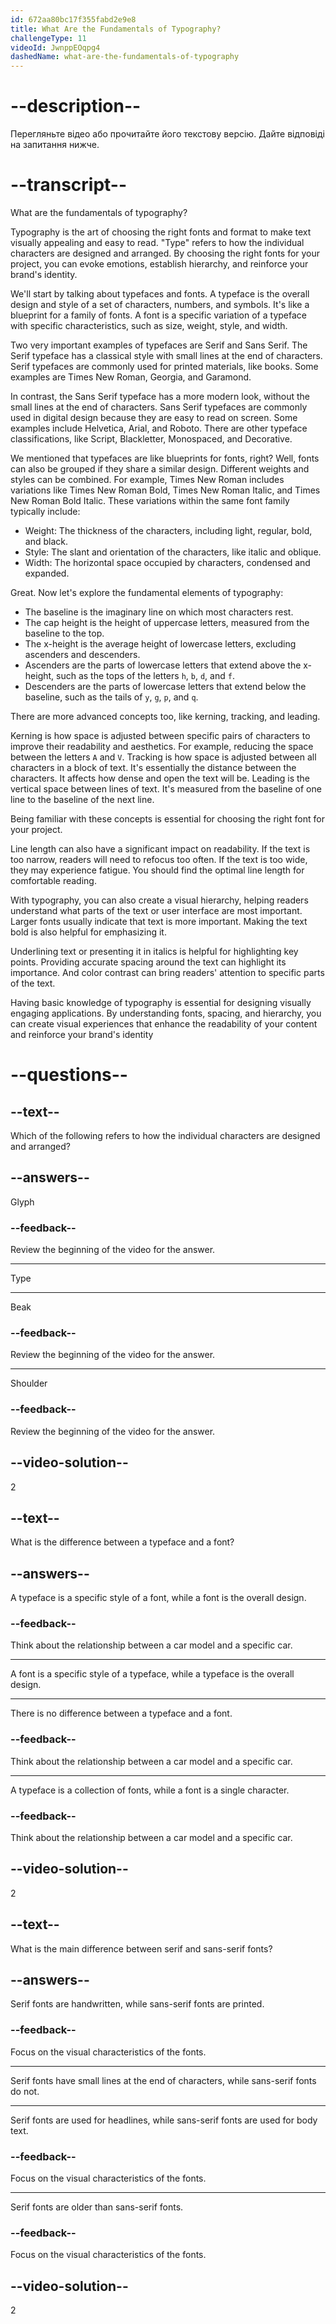 ```yaml
---
id: 672aa80bc17f355fabd2e9e8
title: What Are the Fundamentals of Typography?
challengeType: 11
videoId: JwnppEOqpg4
dashedName: what-are-the-fundamentals-of-typography
---
```


# --description--

Перегляньте відео або прочитайте його текстову версію. Дайте відповіді на запитання нижче.

# --transcript--

What are the fundamentals of typography?

Typography is the art of choosing the right fonts and format to make text visually appealing and easy to read. "Type" refers to how the individual characters are designed and arranged. By choosing the right fonts for your project, you can evoke emotions, establish hierarchy, and reinforce your brand's identity.

We'll start by talking about typefaces and fonts. A typeface is the overall design and style of a set of characters, numbers, and symbols. It's like a blueprint for a family of fonts. A font is a specific variation of a typeface with specific characteristics, such as size, weight, style, and width.

Two very important examples of typefaces are Serif and Sans Serif. The Serif typeface has a classical style with small lines at the end of characters. Serif typefaces are commonly used for printed materials, like books. Some examples are Times New Roman, Georgia, and Garamond.

In contrast, the Sans Serif typeface has a more modern look, without the small lines at the end of characters. Sans Serif typefaces are commonly used in digital design because they are easy to read on screen. Some examples include Helvetica, Arial, and Roboto. There are other typeface classifications, like Script, Blackletter, Monospaced, and Decorative.

We mentioned that typefaces are like blueprints for fonts, right? Well, fonts can also be grouped if they share a similar design. Different weights and styles can be combined. For example, Times New Roman includes variations like Times New Roman Bold, Times New Roman Italic, and Times New Roman Bold Italic. These variations within the same font family typically include:

- Weight: The thickness of the characters, including light, regular, bold, and black.
- Style: The slant and orientation of the characters, like italic and oblique.
- Width: The horizontal space occupied by characters, condensed and expanded.

Great. Now let's explore the fundamental elements of typography:

- The baseline is the imaginary line on which most characters rest.
- The cap height is the height of uppercase letters, measured from the baseline to the top.
- The x-height is the average height of lowercase letters, excluding ascenders and descenders.
- Ascenders are the parts of lowercase letters that extend above the x-height, such as the tops of the letters `h`, `b`, `d`, and `f`.
- Descenders are the parts of lowercase letters that extend below the baseline, such as the tails of `y`, `g`, `p`, and `q`.

There are more advanced concepts too, like kerning, tracking, and leading.

Kerning is how space is adjusted between specific pairs of characters to improve their readability and aesthetics. For example, reducing the space between the letters `A` and `V`. Tracking is how space is adjusted between all characters in a block of text. It's essentially the distance between the characters. It affects how dense and open the text will be. Leading is the vertical space between lines of text. It's measured from the baseline of one line to the baseline of the next line.

Being familiar with these concepts is essential for choosing the right font for your project.

Line length can also have a significant impact on readability. If the text is too narrow, readers will need to refocus too often. If the text is too wide, they may experience fatigue. You should find the optimal line length for comfortable reading.

With typography, you can also create a visual hierarchy, helping readers understand what parts of the text or user interface are most important. Larger fonts usually indicate that text is more important. Making the text bold is also helpful for emphasizing it.

Underlining text or presenting it in italics is helpful for highlighting key points. Providing accurate spacing around the text can highlight its importance. And color contrast can bring readers' attention to specific parts of the text.

Having basic knowledge of typography is essential for designing visually engaging applications. By understanding fonts, spacing, and hierarchy, you can create visual experiences that enhance the readability of your content and reinforce your brand's identity

# --questions--

## --text--

Which of the following refers to how the individual characters are designed and arranged?

## --answers--

Glyph

### --feedback--

Review the beginning of the video for the answer.

---

Type

---

Beak

### --feedback--

Review the beginning of the video for the answer.

---

Shoulder

### --feedback--

Review the beginning of the video for the answer.

## --video-solution--

2

## --text--

What is the difference between a typeface and a font?

## --answers--

A typeface is a specific style of a font, while a font is the overall design.

### --feedback--

Think about the relationship between a car model and a specific car.

---

A font is a specific style of a typeface, while a typeface is the overall design.

---

There is no difference between a typeface and a font.

### --feedback--

Think about the relationship between a car model and a specific car.

---

A typeface is a collection of fonts, while a font is a single character.

### --feedback--

Think about the relationship between a car model and a specific car.

## --video-solution--

2

## --text--

What is the main difference between serif and sans-serif fonts?

## --answers--

Serif fonts are handwritten, while sans-serif fonts are printed.

### --feedback--

Focus on the visual characteristics of the fonts.

---

Serif fonts have small lines at the end of characters, while sans-serif fonts do not.

---

Serif fonts are used for headlines, while sans-serif fonts are used for body text.

### --feedback--

Focus on the visual characteristics of the fonts.

---

Serif fonts are older than sans-serif fonts.

### --feedback--

Focus on the visual characteristics of the fonts.

## --video-solution--

2

